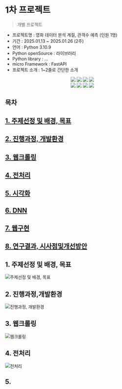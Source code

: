 # 1차 프로젝트
> 개별 프로젝트

- 프로젝트명 : 영화 데이터 분석 계절, 관객수 예측 (인원 1명)
- 기간 : 2025.01.13 ~ 2025.01.26 (2주)
- 언어 : Python 3.10.9
- Python openSource : 라이브러리
- Python library : ...
- micro Framework : FastAPI
- 프로젝트 소개 :  1~2줄로 간단한 소개

<div align=center> 
  <img src="https://img.shields.io/badge/python-3776AB?style=for-the-badge&logo=python&logoColor=white"> 
  <img src="https://img.shields.io/badge/tensorflow-55ff55?style=for-the-badge&logo=fastapi&logoColor=white">
  <img src="https://img.shields.io/badge/sklearn-55ff55?style=for-the-badge&logo=fastapi&logoColor=white">
  <img src="https://img.shields.io/badge/fastapi-FF0000?style=for-the-badge&logo=fastapi&logoColor=white">
</div>
<div align=center> 
  <img src="https://img.shields.io/badge/bootstrap-7952B3?style=for-the-badge&logo=bootstrap&logoColor=white">
  <img src="https://img.shields.io/badge/html5-E34F26?style=for-the-badge&logo=html5&logoColor=white"> 
  <img src="https://img.shields.io/badge/css-1572B6?style=for-the-badge&logo=css3&logoColor=white"> 
  <img src="https://img.shields.io/badge/jquery-0769AD?style=for-the-badge&logo=jquery&logoColor=white">
</div>

## 목차
## [1. 주제선정 및 배경, 목표](https://github.com/user-attachments/assets/5f1ade67-551a-4f62-af56-e2afbdb878d5)<br>
## [2. 진행과정, 개발환경](https://github.com/user-attachments/assets/683f2756-480a-4552-8638-3af1043b6f6a)<br>
## [3. 웹크롤링](https://github.com/user-attachments/assets/ed9d8731-b89e-4e8b-b65c-4ff459b3a1c0)<br>
## [4. 전처리](https://github.com/user-attachments/assets/0576c70e-7d07-4b79-95ad-57df93e131ae)<br>
## [5. 시각화](https://github.com/user-attachments/assets/ed22b601-fb8a-4e2f-bd89-c0e354221470)<br>
## [6. DNN](https://github.com/user-attachments/assets/fa893fcc-f7b0-4ff3-ae6c-a9371bb43b19)<br>
## [7. 웹구현](https://github.com/user-attachments/assets/871888d6-edfb-48b8-b95d-f47114bf9802)<br>
## [8. 연구결과, 시사점및개선방안](https://github.com/user-attachments/assets/3969039f-83ef-4a00-ba2d-e1209134b449)<br>

## 1. 주제선정 및 배경, 목표
![주제선정 및 배경, 목표](https://github.com/user-attachments/assets/5f1ade67-551a-4f62-af56-e2afbdb878d5)
## 2. 진행과정,개발환경
![진행과정, 개발환경](https://github.com/user-attachments/assets/683f2756-480a-4552-8638-3af1043b6f6a)
## 3. 웹크롤링
![웹크롤링](https://github.com/user-attachments/assets/ed9d8731-b89e-4e8b-b65c-4ff459b3a1c0)
## 4. 전처리
![전처리](https://github.com/user-attachments/assets/0576c70e-7d07-4b79-95ad-57df93e131ae)<br>

## 5.


